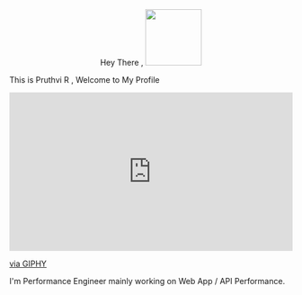 <div id="header" align="center">
Hey There , <img src="https://media.giphy.com/media/OpBA2nKQog7LENz8Of/giphy.gif" width="100">
</div>

This is Pruthvi R , Welcome to My Profile

<div style="width:100%;height:0;padding-bottom:56%;position:relative;"><iframe src="https://giphy.com/embed/lPiswxr19ibbJJWJE1" width="100%" height="100%" style="position:absolute" frameBorder="0" class="giphy-embed" allowFullScreen></iframe></div><p><a href="https://giphy.com/gifs/lPiswxr19ibbJJWJE1">via GIPHY</a></p>

I'm Performance Engineer mainly working on Web App / API Performance.






